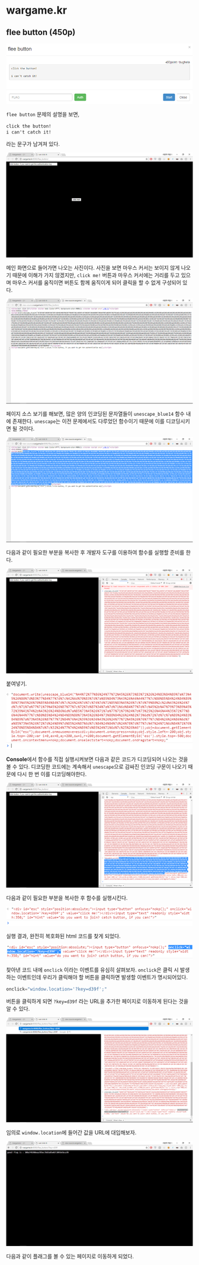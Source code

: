 # wargame.kr

## flee button (450p)

![Image](https://github.com/JaehunYoon/wargame.kr/blob/master/Image/03%20flee%20button/01%20Title.PNG)

`flee button` 문제의 설명을 보면, 

```
click the button!
i can't catch it!
```
라는 문구가 남겨져 있다.

![Image](https://github.com/JaehunYoon/wargame.kr/blob/master/Image/03%20flee%20button/02%20index%20page.PNG)

메인 화면으로 들어가면 나오는 사진이다. 사진을 보면 마우스 커서는 보이지 않게 나오기 때문에 이해가 가지 않겠지만, `click me!` 버튼과 마우스 커서에는 거리를 두고 있으며 마우스 커서를 움직이면 버튼도 함께 움직이게 되어 클릭을 할 수 없게 구성되어 있다.

![Image](https://github.com/JaehunYoon/wargame.kr/blob/master/Image/03%20flee%20button/03%20page%20source.PNG)

페이지 소스 보기를 해보면, 많은 양의 인코딩된 문자열들이 `unescape_blue14` 함수 내에 존재한다. `unescape`는 이전 문제에서도 다루었던 함수이기 때문에 이를 디코딩시키면 될 것이다.

![Image](https://github.com/JaehunYoon/wargame.kr/blob/master/Image/03%20flee%20button/04%20we%20should%20decode%20this%20code.PNG)

다음과 같이 필요한 부분을 복사한 후 개발자 도구를 이용하여 함수를 실행할 준비를 한다.

![Image](https://github.com/JaehunYoon/wargame.kr/blob/master/Image/03%20flee%20button/05%20console%20unescape.PNG)

붙여넣기.

![Image](https://github.com/JaehunYoon/wargame.kr/blob/master/Image/03%20flee%20button/06%20unescape%20(1).PNG)

**Console**에서 함수를 직접 실행시켜보면 다음과 같은 코드가 디코딩되어 나오는 것을 볼 수 있다. 디코딩한 코드에는 계속해서 `unescape`으로 감싸진 인코딩 구문이 나오기 때문에 다시 한 번 이를 디코딩해야한다.

![Image](https://github.com/JaehunYoon/wargame.kr/blob/master/Image/03%20flee%20button/07%20we%20shoud%20decode%20again%20this%20code.PNG)

다음과 같이 필요한 부분을 복사한 후 함수를 실행시킨다.

![Image](https://github.com/JaehunYoon/wargame.kr/blob/master/Image/03%20flee%20button/08%20find%20hidden%20html%20code.PNG)

실행 결과, 완전히 복호화된 html 코드를 찾게 되었다.

![Image](https://github.com/JaehunYoon/wargame.kr/blob/master/Image/03%20flee%20button/09%20key.PNG)

찾아낸 코드 내에 `onclick` 이라는 이벤트를 유심히 살펴보자. `onclick`은 클릭 시 발생하는 이벤트인데 우리가 클릭해야 할 버튼을 클릭하면 발생할 이벤트가 명시되어있다.

```javascript
onclick="window.location='?key=d39f';"
```

버튼을 클릭하게 되면 `?key=d39f` 라는 URL을 추가한 페이지로 이동하게 된다는 것을 알 수 있다.

![Image](https://github.com/JaehunYoon/wargame.kr/blob/master/Image/03%20flee%20button/10%20add%20url.PNG)

임의로 `window.location`에 들어간 값을 URL에 대입해보자.

![Image](https://github.com/JaehunYoon/wargame.kr/blob/master/Image/03%20flee%20button/11%20flag.PNG)

다음과 같이 플래그를 볼 수 있는 페이지로 이동하게 되었다.

